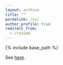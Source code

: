 ```yaml
---
layout: archive
title: ""
permalink: /cv/
author_profile: true
redirect_from:
  - /resume
---
```


{% include base_path %}


See [here](https://drive.google.com/drive/folders/1-2q-n6v91MsYpGPfZRuy3AQ3k9GRVRri).
